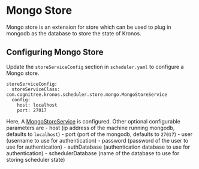 # Mongo Store

Mongo store is an extension for store which can be used to plug in mongodb as the database to store the state of Kronos.

## Configuring Mongo Store

Update the `storeServiceConfig` section in `scheduler.yaml` to configure a Mongo store.

```
storeServiceConfig:
  storeServiceClass: com.cognitree.kronos.scheduler.store.mongo.MongoStoreService
  config:
    host: localhost
    port: 27017
```

Here, A [MongoStoreService](src/main/java/com/cognitree/kronos/scheduler/store/mongo/MongoStoreService.java) is configured.
Other optional configurable parameters are
    - host (ip address of the machine running mongodb, defaults to `localhost`)
    - port (port of the mongodb, defaults to `27017`)
    - user (username to use for authentication)
    - password (password of the user to use for authentication)
    - authDatabase (authentication database to use for authentication)
    - schedulerDatabase (name of the database to use for storing scheduler state)
